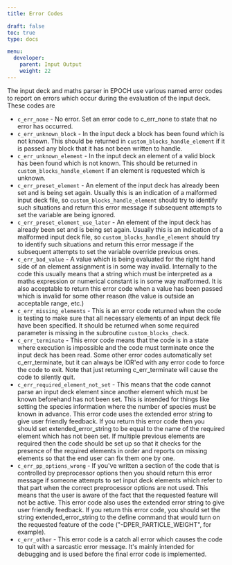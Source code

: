 ```yaml
---
title: Error Codes

draft: false
toc: true
type: docs

menu:
  developer:
    parent: Input Output
    weight: 22
---
```


The input deck and maths parser in EPOCH use various named error codes to
report on errors which occur during the evaluation of the input deck. These
codes are
 
-  `c_err_none` - No error. Set an error code to c_err_none to state that
  no error has occurred.
-  `c_err_unknown_block` - In the input deck a block has been found which is
  not known. This should be returned in
  `custom_blocks_handle_element` if it is passed any block that it has not been written to handle.
-  `c_err_unknown_element` - In the input deck an element of a valid block
  has been found which is not known. This should be returned in
  `custom_blocks_handle_element` if an element is requested which is
  unknown.
-  `c_err_preset_element` - An element of the input deck has already been
  set and is being set again. Usually this is an indication of a malformed input
  deck file, so `custom_blocks_handle_element` should try to
  identify such situations and return this error message if
  subsequent attempts to set the variable are being ignored.
-  `c_err_preset_element_use_later` - An element of the input deck has
  already been set and is being set again. Usually this is an indication of a
  malformed input deck file, so `custom_blocks_handle_element` should try to
  identify such situations and return this error message if
  the subsequent attempts to set the variable override previous ones.
-  `c_err_bad_value` - A value which is being evaluated for the right
  hand side of an element assignment is in some way invalid. Internally to the
  code this usually means that a string which must be interpreted as a maths
  expression or numerical constant is in some way malformed. It is also
  acceptable to return this error code when a value has been passed which is
  invalid for some other reason (the value is outside an acceptable range, etc.)
-  `c_err_missing_elements` - This is an error code returned when the
  code is testing to make sure that all necessary elements of an input deck
  file have been specified. It should be returned when some required parameter
  is missing in the subroutine `custom_blocks_check`.
-  `c_err_terminate` - This error code means that the code is in a state
  where execution is impossible and the code must terminate once the input deck
  has been read. Some other error codes automatically set c_err_terminate,
  but it can always be IOR'ed with any error code to force the code to exit.
  Note that just returning c_err_terminate will cause the code to
  silently quit.
-  `c_err_required_element_not_set` - This means that the code
  cannot parse an input deck element since another element which must be known
  beforehand has not been set. This is intended for things like setting the
  species information where the number of species must be known in
  advance. This error code uses the extended error string to give user friendly
  feedback. If you return this error code then you should set
  extended_error_string to be equal to the name of the required element which
  has not been set. If multiple previous elements are required then the code
  should be set up so that it checks for the presence of the required elements
  in order and reports on missing elements so that the end user can fix them
  one by one.
-  `c_err_pp_options_wrong` - If you've written a section of the code that
  is controlled by preprocessor options then you should return this
  error message if someone attempts to set input deck elements which refer to
  that part when the correct preprocessor options are not used. This means that
  the user is aware of the fact that the requested feature will not be
  active. This error code also uses the extended error string to give user
  friendly feedback. If you return this error code, you should set the string
  extended_error_string to the define command that would turn on the
  requested feature of the code ("-DPER_PARTICLE_WEIGHT", for example).
-  `c_err_other` - This error code is a catch all error which causes
  the code to quit with a sarcastic error message. It's mainly intended for
  debugging and is used before the final error code is implemented.